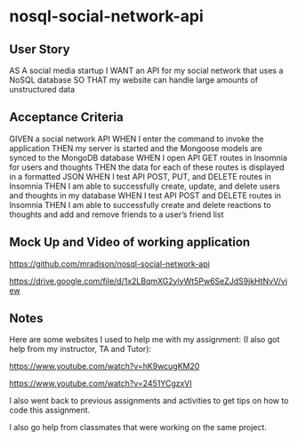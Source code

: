 # nosql-social-network-api

## User Story

AS A social media startup
I WANT an API for my social network that uses a NoSQL database
SO THAT my website can handle large amounts of unstructured data

## Acceptance Criteria 

GIVEN a social network API
WHEN I enter the command to invoke the application
THEN my server is started and the Mongoose models are synced to the MongoDB database
WHEN I open API GET routes in Insomnia for users and thoughts
THEN the data for each of these routes is displayed in a formatted JSON
WHEN I test API POST, PUT, and DELETE routes in Insomnia
THEN I am able to successfully create, update, and delete users and thoughts in my database
WHEN I test API POST and DELETE routes in Insomnia
THEN I am able to successfully create and delete reactions to thoughts and add and remove friends to a user’s friend list

## Mock Up and Video of working application

https://github.com/mradison/nosql-social-network-api 

https://drive.google.com/file/d/1x2LBqmXG2ylyWt5Pw6SeZJdS9jkHtNvV/view 

## Notes

Here are some websites I used to help me with my assignment: (I also got help from my instructor, TA and Tutor):

https://www.youtube.com/watch?v=hK9wcugKM20 

https://www.youtube.com/watch?v=2451YCgzxVI 


I also went back to previous assignments and activities to get tips on how to code this assignment. 

I also go help from classmates that were working on the same project. 
